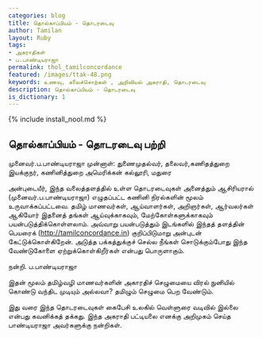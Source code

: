```yaml
---      
categories: blog      
title: தொல்காப்பியம் - தொடரடைவு
author: Tamilan    
layout: Ruby    
tags:    
- அகராதிகள்
- ப.பாண்டியராஜா
permalink: thol_tamilconcordance
featured: /images/ttak-48.png    
keywords: உணவு, கலைச்சொற்கள் , அறிவியல் அகராதி, தொடரடைவு
description: தொல்காப்பியம் - தொடரடைவு
is_dictionary: 1 
---   
```

{% include install_nool.md %}  

## தொல்காப்பியம் - தொடரடைவு பற்றி 

முனைவர்.ப.பாண்டியராஜா
முன்னாள்: 
துணைமுதல்வர், தலைவர்,கணிதத்துறை 
இயக்குநர், கணினித்துறை 
அமெரிக்கன் கல்லூரி, மதுரை

அன்புடையீர்,
இந்த வலைத்தளத்தில் உள்ள தொடரடைவுகள் அனைத்தும் ஆசிரியரால் (முனைவர்.ப.பாண்டியராஜா) எழுதப்பட்ட கணினி நிரல்களின் மூலம் உருவாக்கப்பட்டவை. தமிழ் மாணவர்கள், ஆய்வாளர்கள், அறிஞர்கள், ஆர்வலர்கள் ஆகியோர் இதனைத் தங்கள் ஆய்வுக்காகவும், மேற்கோள்களுக்காகவும் பயன்படுத்திக்கொள்ளலாம். அவ்வாறு பயன்படுத்தும் இடங்களில் இந்தத் தளத்தின் பெயரைக் (http://tamilconcordance.in) குறிப்பிடுமாறு அன்புடன் கேட்டுக்கொள்கிறேன். அடுத்த பக்கத்துக்குச் செல்ல நீங்கள் சொடுக்கும்போது இந்த வேண்டுகோளை ஏற்றுக்கொள்கிறீர்கள் என்பது பொருளாகும். 

நன்றி. 
ப.பாண்டியராஜா

இதன் மூலம் தமிழ்வழி மாணவர்களின் அகாரதிச் செழுமையை விரல் நுனியில் கொண்டு வந்திட முடியும் அல்லவா? தமிழும் செழுமை பெற வேண்டும்.

இது வரை இந்த தொடரடைவுகள் கைபேசி உலகில் வெள்ளுரை வடிவில் இல்லை என்பது கவனிக்கத் தக்கது. இந்த அகராதி பட்டியலை எனக்கு அறிமுகம் செய்த பாண்டியராஜா அவர்களுக்கு நன்றிகள்.

